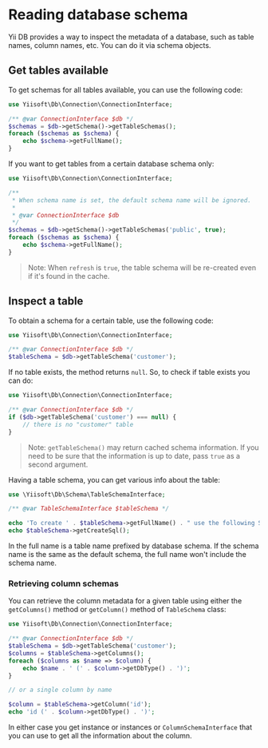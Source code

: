 # Reading database schema

Yii DB provides a way to inspect the metadata of a database, such as table names, column names, etc. You can do it
via schema objects.

## Get tables available

To get schemas for all tables available, you can use the following code:

```php
use Yiisoft\Db\Connection\ConnectionInterface;

/** @var ConnectionInterface $db */
$schemas = $db->getSchema()->getTableSchemas();
foreach ($schemas as $schema) {
    echo $schema->getFullName();
}
```

If you want to get tables from a certain database schema only:

```php
use Yiisoft\Db\Connection\ConnectionInterface;

/**
 * When schema name is set, the default schema name will be ignored.
 * 
 * @var ConnectionInterface $db
 */
$schemas = $db->getSchema()->getTableSchemas('public', true);
foreach ($schemas as $schema) {
    echo $schema->getFullName();
}
```

> Note: When `refresh` is `true`, the table schema will be re-created even if it's found in the cache.

## Inspect a table

To obtain a schema for a certain table, use the following code:

```php
use Yiisoft\Db\Connection\ConnectionInterface;

/** @var ConnectionInterface $db */
$tableSchema = $db->getTableSchema('customer');
```

If no table exists, the method returns `null`. So, to check if table exists you can do:

```php
use Yiisoft\Db\Connection\ConnectionInterface;

/** @var ConnectionInterface $db */
if ($db->getTableSchema('customer') === null) {
    // there is no "customer" table
}
```

> Note: `getTableSchema()` may return cached schema information. If you need to be sure that the information is
> up to date, pass `true` as a second argument.

Having a table schema, you can get various info about the table:

```php
use \Yiisoft\Db\Schema\TableSchemaInterface;

/** @var TableSchemaInterface $tableSchema */

echo 'To create ' . $tableSchema->getFullName() . " use the following SQL:\n";
echo $tableSchema->getCreateSql(); 
```

In the full name is a table name prefixed by database schema.
If the schema name is the same as the default schema, the full name won't include the schema name.

### Retrieving column schemas

You can retrieve the column metadata for a given table using either the `getColumns()` method or `getColumn()` method
of `TableSchema` class:

```php
use Yiisoft\Db\Connection\ConnectionInterface;

/** @var ConnectionInterface $db */
$tableSchema = $db->getTableSchema('customer');
$columns = $tableSchema->getColumns();
foreach ($columns as $name => $column) {
    echo $name . ' (' . $column->getDbType() . ')';
}

// or a single column by name

$column = $tableSchema->getColumn('id');
echo 'id (' . $column->getDbType() . ')';
```

In either case you get instance or instances
or `ColumnSchemaInterface` that you can use to get all the information about the column.
